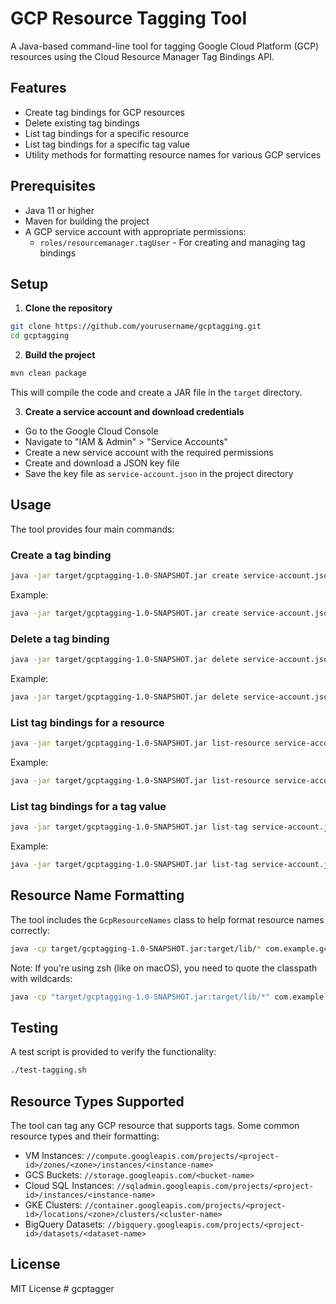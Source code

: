 # GCP Resource Tagging Tool

A Java-based command-line tool for tagging Google Cloud Platform (GCP) resources using the Cloud Resource Manager Tag Bindings API.

## Features

- Create tag bindings for GCP resources
- Delete existing tag bindings
- List tag bindings for a specific resource
- List tag bindings for a specific tag value
- Utility methods for formatting resource names for various GCP services

## Prerequisites

- Java 11 or higher
- Maven for building the project
- A GCP service account with appropriate permissions:
  - `roles/resourcemanager.tagUser` - For creating and managing tag bindings

## Setup

1. **Clone the repository**

```bash
git clone https://github.com/yourusername/gcptagging.git
cd gcptagging
```

2. **Build the project**

```bash
mvn clean package
```

This will compile the code and create a JAR file in the `target` directory.

3. **Create a service account and download credentials**

- Go to the Google Cloud Console
- Navigate to "IAM & Admin" > "Service Accounts"
- Create a new service account with the required permissions
- Create and download a JSON key file
- Save the key file as `service-account.json` in the project directory

## Usage

The tool provides four main commands:

### Create a tag binding

```bash
java -jar target/gcptagging-1.0-SNAPSHOT.jar create service-account.json <resource-name> <tag-value>
```

Example:
```bash
java -jar target/gcptagging-1.0-SNAPSHOT.jar create service-account.json //compute.googleapis.com/projects/my-project/zones/us-central1-a/instances/my-vm tagValues/123456789
```

### Delete a tag binding

```bash
java -jar target/gcptagging-1.0-SNAPSHOT.jar delete service-account.json <tag-binding-name>
```

Example:
```bash
java -jar target/gcptagging-1.0-SNAPSHOT.jar delete service-account.json tagBindings/compute.googleapis.com@projects@my-project@zones@us-central1-a@instances@my-vm@tagValues@123456789
```

### List tag bindings for a resource

```bash
java -jar target/gcptagging-1.0-SNAPSHOT.jar list-resource service-account.json <resource-name>
```

Example:
```bash
java -jar target/gcptagging-1.0-SNAPSHOT.jar list-resource service-account.json //compute.googleapis.com/projects/my-project/zones/us-central1-a/instances/my-vm
```

### List tag bindings for a tag value

```bash
java -jar target/gcptagging-1.0-SNAPSHOT.jar list-tag service-account.json <tag-value>
```

Example:
```bash
java -jar target/gcptagging-1.0-SNAPSHOT.jar list-tag service-account.json tagValues/123456789
```

## Resource Name Formatting

The tool includes the `GcpResourceNames` class to help format resource names correctly:

```bash
java -cp target/gcptagging-1.0-SNAPSHOT.jar:target/lib/* com.example.gcptagging.GcpResourceNames formatVmInstanceName my-project us-central1-a my-vm
```

Note: If you're using zsh (like on macOS), you need to quote the classpath with wildcards:

```bash
java -cp "target/gcptagging-1.0-SNAPSHOT.jar:target/lib/*" com.example.gcptagging.GcpResourceNames formatVmInstanceName my-project us-central1-a my-vm
```

## Testing

A test script is provided to verify the functionality:

```bash
./test-tagging.sh
```

## Resource Types Supported

The tool can tag any GCP resource that supports tags. Some common resource types and their formatting:

- VM Instances: `//compute.googleapis.com/projects/<project-id>/zones/<zone>/instances/<instance-name>`
- GCS Buckets: `//storage.googleapis.com/<bucket-name>`
- Cloud SQL Instances: `//sqladmin.googleapis.com/projects/<project-id>/instances/<instance-name>`
- GKE Clusters: `//container.googleapis.com/projects/<project-id>/locations/<zone>/clusters/<cluster-name>`
- BigQuery Datasets: `//bigquery.googleapis.com/projects/<project-id>/datasets/<dataset-name>`

## License

MIT License # gcptagger
